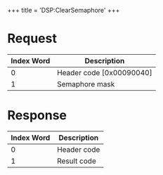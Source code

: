 +++
title = 'DSP:ClearSemaphore'
+++

# Request

| Index Word | Description                |
|------------|----------------------------|
| 0          | Header code \[0x00090040\] |
| 1          | Semaphore mask             |

# Response

| Index Word | Description |
|------------|-------------|
| 0          | Header code |
| 1          | Result code |
